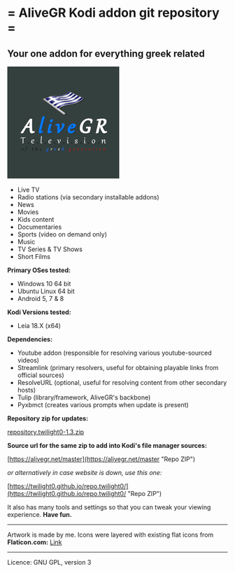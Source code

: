 # = AliveGR Kodi addon git repository =
## Your one addon for everything greek related

![](https://raw.githubusercontent.com/Twilight0/plugin.video.AliveGR/master/resources/media/icon.png)

- Live TV
- Radio stations (via secondary installable addons)
- News
- Movies
- Kids content
- Documentaries
- Sports (video on demand only)
- Music
- TV Series & TV Shows
- Short Films

**Primary OSes tested:**

- Windows 10 64 bit
- Ubuntu Linux 64 bit
- Android 5, 7 & 8

**Kodi Versions tested:**

- Leia 18.X (x64)

**Dependencies:**

- Youtube addon (responsible for resolving various youtube-sourced videos)
- Streamlink (primary resolvers, useful for obtaining playable links from official sources)
- ResolveURL (optional, useful for resolving content from other secondary hosts)
- Tulip (library/framework, AliveGR's backbone)
- Pyxbmct (creates various prompts when update is present)

**Repository zip for updates:**

[repository.twilight0-1.3.zip](https://raw.githubusercontent.com/Twilight0/repo.twilight0/master/_zips/repository.twilight0/repository.twilight0-1.3.zip "Repo ZIP")

**Source url for the same zip to add into Kodi's file manager sources:**

[https://alivegr.net/master](https://alivegr.net/master "Repo ZIP")

_or alternatively in case website is down, use this one:_

[https://twilight0.github.io/repo.twilight0/](https://twilight0.github.io/repo.twilight0/ "Repo ZIP")

It also has many tools and settings so that you can tweak your viewing experience.
**Have fun.**

------------

Artwork is made by me. Icons were layered with existing flat icons from
**Flaticon.com:** [Link](https://www.flaticon.com/ "Flaticon.com")

------------

Licence: GNU GPL, version 3
